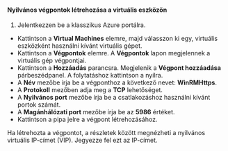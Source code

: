 #### <a name="to-create-public-endpoints-on-the-virtual-device"></a>Nyilvános végpontok létrehozása a virtuális eszközön
1. Jelentkezzen be a klasszikus Azure portálra.

* Kattintson a **Virtual Machines** elemre, majd válasszon ki egy, virtuális eszközként használni kívánt virtuális gépet.
* Kattintson a **Végpontok** elemre. A **Végpontok** lapon megjelennek a virtuális gép végpontjai.
* Kattintson a **Hozzáadás** parancsra. Megjelenik a **Végpont hozzáadása** párbeszédpanel. A folytatáshoz kattintson a nyílra.
* A **Név** mezőbe írja be a végponthoz a következő nevet: **WinRMHttps**.
* A **Protokoll** mezőben adja meg a **TCP** lehetőséget.
* A **Nyilvános port** mezőbe írja be a csatlakozáshoz használni kívánt portok számát.
* A **Magánhálózati port** mezőbe írja be az **5986** értéket.
* Kattintson a pipa jelre a végpont létrehozásához.

Ha létrehozta a végpontot, a részletek között megnézheti a nyilvános virtuális IP-címet (VIP). Jegyezze fel ezt az IP-címet.



<!--HONumber=Nov16_HO2-->


